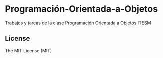 Programación-Orientada-a-Objetos
================================

Trabajos y tareas de la clase Programación Orientada a Objetos ITESM

License
------------
The MIT License (MIT)
